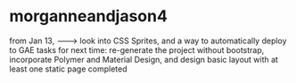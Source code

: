# morganneandjason4

from Jan 13, ---> look into CSS Sprites, and a way to automatically deploy to GAE
tasks for next time: re-generate the project without bootstrap, incorporate Polymer and Material Design, and design basic layout with at least one static page completed
